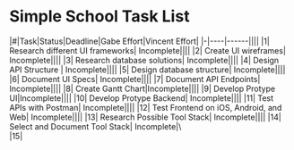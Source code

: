# Simple School Task List

|#|Task|Status|Deadline|Gabe Effort|Vincent Effort|
|-|----|------||||
|1| Research different UI frameworks| Incomplete||||
|2| Create UI wireframes| Incomplete||||
|3| Research database solutions| Incomplete||||
|4| Design API Structure | Incomplete||||
|5| Design database structure| Incomplete||||
|6| Document UI Specs| Incomplete||||
|7| Document API Endpoints| Incomplete||||
|8| Create Gantt Chart|Incomplete||||
|9| Develop Protype UI|Incomplete||||
|10| Develop Protype Backend| Incomplete||||
|11| Test APIs with Postman| Incomplete||||
|12| Test Frontend on iOS, Android, and Web| Incomplete||||
|13| Research Possible Tool Stack| Incomplete||||
|14| Select and Document Tool Stack| Incomplete|\\\
|15|
